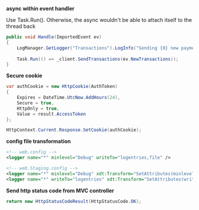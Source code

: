 **async within event handler**

Use Task.Run(). Otherwise, the async wouldn't be able to attach itself to the thread back

```csharp
public void Handle(ImportedEvent ev)
{
    LogManager.GetLogger("Transactions").LogInfo("Sending {0} new payments",ev.NewTransactions.Count);
    
    Task.Run(() => _client.SendTransactions(ev.NewTransactions));
}
```

**Secure cookie**

```csharp
var authCookie = new HttpCookie(AuthToken)
{
    Expires = DateTime.UtcNow.AddHours(24),
    Secure = true,
    HttpOnly = true,
    Value = result.AccessToken
};

HttpContext.Current.Response.SetCookie(authCookie);
```

**config file transformation**

```xml
<!-- web.config -->
<logger name="*" minlevel="Debug" writeTo="logentries,file" />

<!-- web.Staging.config -->
<logger name="*" minlevel="Debug" xdt:Transform="SetAttributes(minlevel)" xdt:Locator="Match(name)" />
<logger name="*" writeTo="logentries" xdt:Transform="SetAttributes(writeTo)" xdt:Locator="Match(name)" />
```

**Send http status code from MVC controller**

```csharp
return new HttpStatusCodeResult(HttpStatusCode.OK);
```

